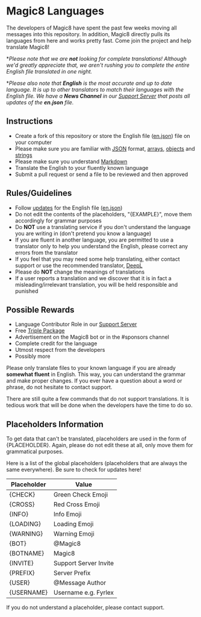 # Magic8 Languages

The developers of Magic8 have spent the past few weeks moving all messages into this repository. In addition, Magic8 directly pulls its languages from here and works pretty fast. Come join the project and help translate Magic8!

\**Please note that we are **not** looking for complete translations! Although we'd greatly appreciate that, we aren't rushing you to complete the entire English file translated in one night.*

\**Please also note that **English** is the most accurate and up to date language. It is up to other translators to match their languages with the English file. We have a **News Channel** in our [Support Server](https://magic8.xyz/discord) that posts all updates of the **en.json** file.*

## Instructions
- Create a fork of this repository or store the English file ([en.json](https://github.com/OfficialMagic8/Languages/blob/master/languages/en.json)) file on your computer
- Please make sure you are familiar with [JSON](https://developer.mozilla.org/en-US/docs/Learn/JavaScript/Objects/JSON) format, [arrays](https://developer.mozilla.org/en-US/docs/Web/JavaScript/Reference/Global_Objects/Array), [objects](https://developer.mozilla.org/en-US/docs/Web/JavaScript/Guide/Working_with_Objects) and [strings](https://developer.mozilla.org/en-US/docs/Web/JavaScript/Reference/Global_Objects/String)
- Please make sure you understand [Markdown](https://support.discord.com/hc/en-us/articles/210298617-Markdown-Text-101-Chat-Formatting-Bold-Italic-Underline-)
- Translate the English to your fluently known language
- Submit a pull request or send a file to be reviewed and then approved

## Rules/Guidelines
- Follow [updates](https://github.com/OfficialMagic8/Languages/commits/master/languages/en.json) for the English file ([en.json](https://github.com/OfficialMagic8/Languages/blob/master/languages/en.json))
- Do not edit the contents of the placeholders, "{EXAMPLE}", move them accordingly for grammar purposes
- Do **NOT** use a translating service if you don't understand the language you are writing in (don't pretend you know a language)
- If you are fluent in another language, you are permitted to use a translator only to help you understand the English, please correct any errors from the translator
- If you feel that you may need some help translating, either contact support or use the recommended translator, [DeepL](https://www.deepl.com/en/translator)
- Please do **NOT** change the meanings of translations
- If a user reports a translation and we discover that it is in fact a misleading/irrelevant translation, you will be held responsible and punished 

## Possible Rewards
- Language Contributor Role in our [Support Server](https://magic8.xyz/discord)
- Free [Triple Package](https://docs.magic8.xyz/info/premium#triple-package-usd-8-99-one-time-forever)
- Advertisement on the Magic8 bot or in the #sponsors channel
- Complete credit for the language
- Utmost respect from the developers
- Possibly more

Please only translate files to your known language if you are already **somewhat fluent** in English. This way, you can understand the grammar and make proper changes. If you ever have a question about a word or phrase, do not hesitate to contact support.

There are still quite a few commands that do not support translations. It is tedious work that will be done when the developers have the time to do so.

## Placeholders Information

To get data that can't be translated, placeholders are used in the form of {PLACEHOLDER}. Again, please do not edit these at all, only move them for grammatical purposes.

Here is a list of the global placeholders (placeholders that are always the same everywhere). Be sure to check for updates here!

| Placeholder | Value                 |
|-------------|-----------------------|
| {CHECK}     | Green Check Emoji     |
| {CROSS}     | Red Cross Emoji       |
| {INFO}      | Info Emoji            |
| {LOADING}   | Loading Emoji         |
| {WARNING}   | Warning Emoji         |
| {BOT}       | @Magic8               |
| {BOTNAME}   | Magic8                |
| {INVITE}    | Support Server Invite |
| {PREFIX}    | Server Prefix         |
| {USER}      | @Message Author       |
| {USERNAME}  | Username e.g. Fyrlex  |

If you do not understand a placeholder, please contact support.
